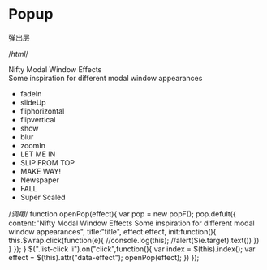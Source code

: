 # Popup

弹出层

  /*html*/
  <div class="wrapbox">
			<div class="wrap">
				<p class="pop-txt">Nifty Modal Window Effects<br />Some inspiration for different modal window appearances</p>
				<ul class="list-click">
					<li data-effect="fadeIn">fadeIn</li>
					<li data-effect="slideUp">slideUp</li>
					<li data-effect="fliphorizontal">fliphorizontal</li>
					<li data-effect="flipvertical">flipvertical</li>
					<li data-effect="show">show</li>
					<li data-effect="blur">blur</li>
					<li data-effect="zoomIn">zoomIn</li>
					<li data-effect="Letmein">LET ME IN</li>
					<li data-effect="slipFromTop">SLIP FROM TOP</li>
					<li data-effect="Makeway">MAKE WAY!</li>
					<li data-effect="Newspaper">Newspaper</li>
					<li data-effect="Fall">FALL</li>
					<li data-effect="SuperScaled">Super Scaled</li>
				</ul>
			</div>
		</div>	

  /*调用*/
  function openPop(effect){
				var pop = new popF();
				pop.defult({
					content:"Nifty Modal Window Effects Some inspiration for different modal window appearances",
					title:"title",
					effect:effect,
					init:function(){
						this.$wrap.click(function(e){ 
							//console.log(this);
							//alert($(e.target).text())
						})
					}
				});
			}
			$(".list-click li").on("click",function(){
				var index = $(this).index();
				var effect = $(this).attr("data-effect");
				openPop(effect);
			})
  });

  

